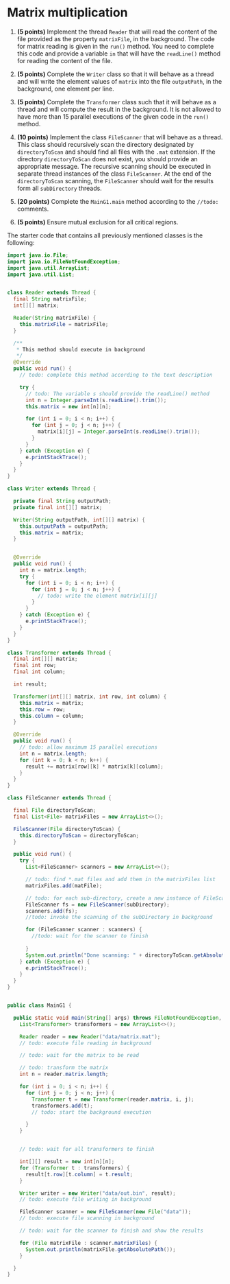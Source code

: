 Matrix multiplication
===

1. **(5 points)** Implement the thread `Reader` that will read the content of the file provided as the property 
`matrixFile`, in the background. The code for matrix reading is given in the `run()` method. You need to complete this code and
provide a variable `in` that will have the `readLine()` method for reading the content of the file. 

2. **(5 points)** Complete the `Writer` class so that it will behave as a thread and will write the element values of `matrix` 
into the file `outputPath`, in the background, one element per line. 

3. **(5 points)** Complete the `Transformer` class such that it will behave as a thread and will compute the result in 
the background. It is not allowed to have more than 15 parallel executions of the given code in the `run()` method. 

4. **(10 points)** Implement the class `FileScanner` that will behave as a thread. This class should recursively scan 
the directory designated by `directoryToScan` and should find all files with the `.mat` extension. If the directory 
`directoryToScan` does not exist, you should provide an appropriate message. The recursive scanning should be executed 
in separate thread instances of the class `FileScanner`. At the end of the `directoryToScan` scanning, the `FileScanner`
should wait for the results form all `subDirectory` threads. 

5. **(20 points)** Complete the `MainG1.main` method according to the `//todo:` comments.

6. **(5 points)** Ensure mutual exclusion for all critical regions.    

The starter code that contains all previously mentioned classes is the following: 

```java
import java.io.File;
import java.io.FileNotFoundException;
import java.util.ArrayList;
import java.util.List;


class Reader extends Thread {
  final String matrixFile;
  int[][] matrix;

  Reader(String matrixFile) {
    this.matrixFile = matrixFile;
  }

  /**
   * This method should execute in background
   */
  @Override
  public void run() {
    // todo: complete this method according to the text description

    try {
      // todo: The variable s should provide the readLine() method
      int n = Integer.parseInt(s.readLine().trim());
      this.matrix = new int[n][n];

      for (int i = 0; i < n; i++) {
        for (int j = 0; j < n; j++) {
          matrix[i][j] = Integer.parseInt(s.readLine().trim());
        }
      }
    } catch (Exception e) {
      e.printStackTrace();
    }
  }
}

class Writer extends Thread {

  private final String outputPath;
  private final int[][] matrix;

  Writer(String outputPath, int[][] matrix) {
    this.outputPath = outputPath;
    this.matrix = matrix;
  }


  @Override
  public void run() {
    int n = matrix.length;
    try {
      for (int i = 0; i < n; i++) {
        for (int j = 0; j < n; j++) {
          // todo: write the element matrix[i][j]
        }
      }
    } catch (Exception e) {
      e.printStackTrace();
    }
  }
}

class Transformer extends Thread {
  final int[][] matrix;
  final int row;
  final int column;

  int result;

  Transformer(int[][] matrix, int row, int column) {
    this.matrix = matrix;
    this.row = row;
    this.column = column;
  }

  @Override
  public void run() {
    // todo: allow maximum 15 parallel executions
    int n = matrix.length;
    for (int k = 0; k < n; k++) {
      result += matrix[row][k] * matrix[k][column];
    }
  }
}

class FileScanner extends Thread {

  final File directoryToScan;
  final List<File> matrixFiles = new ArrayList<>();

  FileScanner(File directoryToScan) {
    this.directoryToScan = directoryToScan;
  }

  public void run() {
    try {
      List<FileScanner> scanners = new ArrayList<>();

      // todo: find *.mat files and add them in the matrixFiles list
      matrixFiles.add(matFile);

      // todo: for each sub-directory, create a new instance of FileScanner
      FileScanner fs = new FileScanner(subDirectory);
      scanners.add(fs);
      //todo: invoke the scanning of the subDirectory in background

      for (FileScanner scanner : scanners) {
        //todo: wait for the scanner to finish
        
      }      
      System.out.println("Done scanning: " + directoryToScan.getAbsolutePath());
    } catch (Exception e) {
      e.printStackTrace();
    }
  }
}


public class MainG1 {

  public static void main(String[] args) throws FileNotFoundException, InterruptedException {
    List<Transformer> transformers = new ArrayList<>();

    Reader reader = new Reader("data/matrix.mat");
    // todo: execute file reading in background

    // todo: wait for the matrix to be read

    // todo: transform the matrix
    int n = reader.matrix.length;

    for (int i = 0; i < n; i++) {
      for (int j = 0; j < n; j++) {
        Transformer t = new Transformer(reader.matrix, i, j);
        transformers.add(t);
        // todo: start the background execution

      }
    }


    // todo: wait for all transformers to finish

    int[][] result = new int[n][n];
    for (Transformer t : transformers) {
      result[t.row][t.column] = t.result;
    }

    Writer writer = new Writer("data/out.bin", result);
    // todo: execute file writing in background

    FileScanner scanner = new FileScanner(new File("data"));
    // todo: execute file scanning in background

    // todo: wait for the scanner to finish and show the results

    for (File matrixFile : scanner.matrixFiles) {
      System.out.println(matrixFile.getAbsolutePath());
    }

  }
}
``` 

